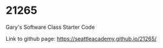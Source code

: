 # 21265
Gary's Software Class Starter Code

Link to github page: https://seattleacademy.github.io/21265/
